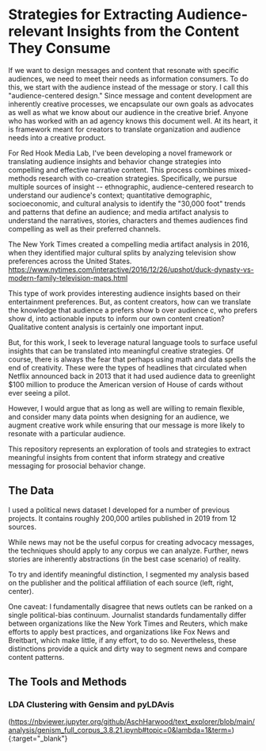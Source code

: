 # Strategies for Extracting Audience-relevant Insights from the Content They Consume

If we want to design messages and content that resonate with specific audiences, we need to meet their needs as information consumers. To do this, we start with the audience instead of the message or story. I call this "audience-centered design." Since message and content development are inherently creative processes, we encapsulate our own goals as advocates as well as what we know about our audience in the creative brief. Anyone who has worked with an ad agency knows this document well. At its heart, it is framework meant for creators to translate organization and audience needs into a creative product.

For Red Hook Media Lab, I've  been developing a novel framework or translating audience insights and behavior change strategies into compelling and effective narrative content. This process combines mixed-methods research with co-creation strategies. Specifically, we pursue multiple sources of insight -- ethnographic, audience-centered research to understand our audience's context; quantitative demographic, socioeconomic, and cultural analysis to identify the "30,000 foot" trends and patterns that define an audience; and media artifact analysis to understand the narratives, stories, characters and themes audiences find compelling as well as their preferred channels. 

The New York Times created a compelling media artifact analysis in 2016, when they identified major cultural splits by analyzing television show preferences across the United States. https://www.nytimes.com/interactive/2016/12/26/upshot/duck-dynasty-vs-modern-family-television-maps.html

This type of work provides interesting audience insights based on their entertainment preferences. But, as content creators, how can we translate the knowledge that audience a prefers show b over audience c, who prefers show d, into actionable inputs to inform our own content creation? Qualitative content analysis is certainly one important input.

But, for this work, I seek to leverage natural language tools to surface useful insights that can be translated into meaningful creative strategies. Of course, there is always the fear that perhaps using math and data spells the end of creativity. These were the types of headlines that circulated when Netflix announced back in 2013 that it had used audience data to greenlight $100 million to produce the American version of House of cards without ever seeing a pilot.  

However, I would argue that as long as well are willing to remain flexible, and consider many data points when designing for an audience, we augment creative work while ensuring that our message is more likely to resonate with a particular audience.

This repository represents an exploration of tools and strategies to extract meaningful insights from content that inform strategy and creative messaging for prosocial behavior change.

## The Data

I used a political news dataset I developed for a number of previous projects. It contains roughly 200,000 artiles published in 2019 from 12 sources. 

While news may not be the useful corpus for creating advocacy messages, the techniques should apply to any corpus we can analyze. Further, news stories are inherently abstractions (in the best case scenario) of reality. 

To try and identify meaningful distinction, I segmented my analysis based on the publisher and the political affiliation of each source (left, right, center). 

One caveat: I fundamentally disagree that news outlets can be ranked on a single political-bias continuum. Journalist standards  fundamentally differ between organizations like the New York Times and Reuters, which make efforts to apply best practices, and organizations like Fox News and Breitbart, which make little, if any effort, to do so. Nevertheless, these distinctions provide a quick and dirty way to segment news and compare content patterns.

## The Tools and Methods

### LDA Clustering with Gensim and pyLDAvis

(https://nbviewer.jupyter.org/github/AschHarwood/text_explorer/blob/main/analysis/genism_full_corpus_3.8.21.ipynb#topic=0&lambda=1&term=){:target="_blank"}
